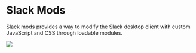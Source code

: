 # Slack Mods

Slack mods provides a way to modify the Slack desktop client with custom JavaScript and CSS through loadable modules.

![](http://imgur.com/download/N5iX55T)